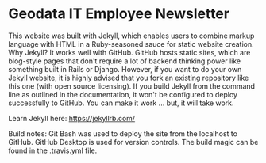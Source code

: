 # Geodata IT Employee Newsletter 

This website was built with Jekyll, which enables users to combine markup language with HTML in a Ruby-seasoned sauce for static website creation. Why Jekyll? It works well with GitHub. GitHub hosts static sites, which are blog-style pages that don't require a lot of backend thinking power like something built in Rails or Django. However, if you want to do your own Jekyll website, it is highly advised that you fork an existing repository like this one (with open source licensing). If you build Jekyll from the command line as outlined in the documentation, it won't be configured to deploy successfully to GitHub. You can make it work ... but, it will take work.

Learn Jekyll here: https://jekyllrb.com/

Build notes: Git Bash was used to deploy the site from the localhost to GitHub. GitHub Desktop is used for version controls. The build magic can be found in the .travis.yml file.
